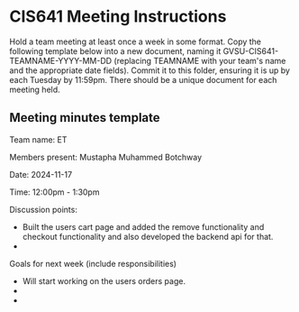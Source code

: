 # CIS641 Meeting Instructions

Hold a team meeting at least once a week in some format.  Copy the following template below into a new document, naming it GVSU-CIS641-TEAMNAME-YYYY-MM-DD (replacing TEAMNAME with your team's name and the appropriate date fields).  Commit it to this folder, ensuring it is up by each Tuesday by 11:59pm.  There should be a unique document for each meeting held.

## Meeting minutes template

Team name: ET

Members present: Mustapha Muhammed Botchway

Date: 2024-11-17

Time: 12:00pm - 1:30pm

Discussion points: 

* Built the users cart page and added the remove functionality and checkout functionality and also developed the backend api for that.
*

Goals for next week (include responsibilities)

* Will start working on the users orders page.
*
*
